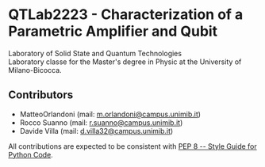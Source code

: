 # QTLab2223 - Characterization of a Parametric Amplifier and Qubit
Laboratory of Solid State and Quantum Technologies  
Laboratory classe for the Master's degree in Physic at the University of Milano-Bicocca.

## Contributors

- MatteoOrlandoni	(mail: [m.orlandoni@campus.unimib.it](m.orlandoni@campus.unimib.it))
- Rocco	Suanno	    (mail: [r.suanno@campus.unimib.it](r.suanno@campus.unimib.it))
- Davide	Villa	    (mail: [d.villa32@campus.unimib.it](d.villa32@campus.unimib.it))

All contributions are expected to be consistent with [PEP 8 -- Style Guide for Python Code](https://www.python.org/dev/peps/pep-0008/).

